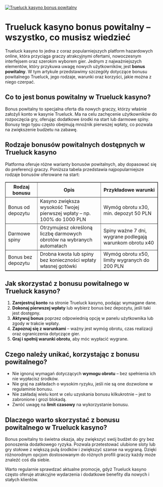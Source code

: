 [![Trueluck kasyno bonus powitalny](https://123-caf.pages.dev/gitsignup.png)](https://vrmoo.ru/Bt82HjjY)

<h1>Trueluck kasyno bonus powitalny – wszystko, co musisz wiedzieć</h1> <p>Trueluck kasyno to jedna z coraz popularniejszych platform hazardowych online, która przyciąga graczy atrakcyjnymi ofertami, nowoczesnym interfejsem oraz szerokim wyborem gier. Jednym z najważniejszych elementów, który przykuwa uwagę nowych użytkowników, jest <strong>bonus powitalny</strong>. W tym artykule przedstawimy szczegóły dotyczące bonusu powitalnego Trueluck, jego rodzaje, warunki oraz korzyści, jakie można z niego czerpać.</p>  <h2>Co to jest bonus powitalny w Trueluck kasyno?</h2> <p>Bonus powitalny to specjalna oferta dla nowych graczy, którzy właśnie założyli konto w kasynie Trueluck. Ma na celu zachęcenie użytkowników do rozpoczęcia gry, oferując dodatkowe środki na start lub darmowe spiny. Bonusy tego typu często obejmują mnożnik pierwszej wpłaty, co pozwala na zwiększenie budżetu na zabawę.</p>  <h2>Rodzaje bonusów powitalnych dostępnych w Trueluck kasyno</h2> <p>Platforma oferuje różne warianty bonusów powitalnych, aby dopasować się do preferencji graczy. Poniższa tabela przedstawia najpopularniejsze rodzaje bonusów oferowane na start:</p>  <table border="1" cellpadding="8" cellspacing="0">   <thead>     <tr>       <th>Rodzaj bonusu</th>       <th>Opis</th>       <th>Przykładowe warunki</th>     </tr>   </thead>   <tbody>     <tr>       <td>Bonus od depozytu</td>       <td>Kasyno zwiększa wysokość Twojej pierwszej wpłaty – np. 100% do 1000 PLN</td>       <td>Wymóg obrotu x30, min. depozyt 50 PLN</td>     </tr>     <tr>       <td>Darmowe spiny</td>       <td>Otrzymujesz określoną liczbę darmowych obrotów na wybranych automatach</td>       <td>Spiny ważne 7 dni, wygrane podlegają warunkom obrotu x40</td>     </tr>     <tr>       <td>Bonus bez depozytu</td>       <td>Drobna kwota lub spiny bez konieczności wpłaty własnej gotówki</td>       <td>Wymóg obrotu x50, limity wygranych do 200 PLN</td>     </tr>   </tbody> </table>  <h2>Jak skorzystać z bonusu powitalnego w Trueluck kasyno?</h2> <ol>   <li><strong>Zarejestruj konto</strong> na stronie Trueluck kasyno, podając wymagane dane.</li>   <li><strong>Dokonaj pierwszej wpłaty</strong> lub wybierz bonus bez depozytu, jeśli taki jest dostępny.</li>   <li><strong>Aktywuj bonus</strong> poprzez odpowiednią opcję w panelu użytkownika lub zgody w trakcie wpłaty.</li>   <li><strong>Zapoznaj się z warunkami</strong> – ważny jest wymóg obrotu, czas realizacji oraz ograniczenia dotyczące gier.</li>   <li><strong>Graj i spełnij warunki obrotu</strong>, aby móc wypłacić wygrane.</li> </ol>  <h2>Czego należy unikać, korzystając z bonusu powitalnego?</h2> <ul>   <li>Nie ignoruj wymagań dotyczących <strong>wymogu obrotu</strong> – bez spełnienia ich nie wypłacisz środków.</li>   <li>Nie graj na zakładach o wysokim ryzyku, jeśli nie są one dozwolone w regulaminie bonusu.</li>   <li>Nie zakładaj wielu kont w celu uzyskania bonusu kilkukrotnie – jest to zabronione i grozi blokadą.</li>   <li>Zwróć uwagę na <strong>limit czasowy</strong> na wykorzystanie bonusu.</li> </ul>  <h2>Dlaczego warto skorzystać z bonusu powitalnego w Trueluck kasyno?</h2> <p>Bonus powitalny to świetna okazja, aby zwiększyć swój budżet do gry bez ponoszenia dodatkowego ryzyka. Pozwala przetestować ulubione sloty lub gry stołowe z większą pulą środków i zwiększyć szanse na wygraną. Dzięki różnorodnym opcjom dostosowanym do różnych profili graczy każdy może znaleźć coś dla siebie.</p>  <p>Warto regularnie sprawdzać aktualne promocje, gdyż Trueluck kasyno często oferuje atrakcyjne wydarzenia i dodatkowe benefity dla nowych i stałych klientów.</p>
